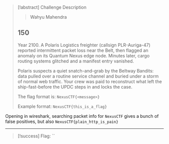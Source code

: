 > [!abstract] Challenge Description
> > Wahyu Mahendra
> ## 150
> Year 2100. A Polaris Logistics freighter (callsign PLR-Auriga-47) reported intermittent packet loss near the Belt, then flagged an anomaly on its Quantum Nexus edge node. Minutes later, cargo routing systems glitched and a manifest entry vanished.
> 
> Polaris suspects a quiet snatch-and-grab by the Beltway Bandits: data pulled over a routine service channel and buried under a storm of normal web traffic. Your crew was paid to reconstruct what left the ship-fast-before the UPDC steps in and locks the case.
> 
> The flag format is: `NexusCTF{<message>}`
> 
> Example format: `NexusCTF{this_is_a_flag}`

Opening in wireshark, searching packet info for `NexusCTF` gives a bunch of false positives, but also `NexusCTF{plain_http_is_pain}`

---
> [!success] Flag: ``
